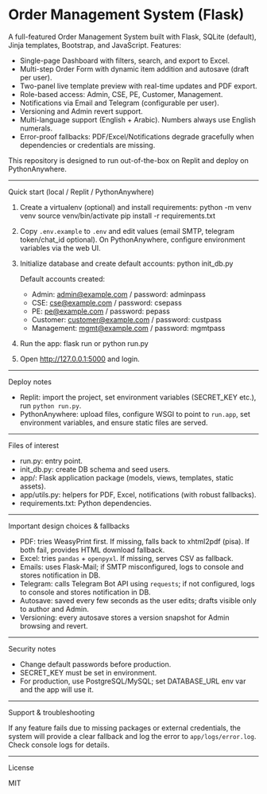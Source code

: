 # Order Management System (Flask)

A full-featured Order Management System built with Flask, SQLite (default), Jinja templates, Bootstrap, and JavaScript.
Features:
- Single-page Dashboard with filters, search, and export to Excel.
- Multi-step Order Form with dynamic item addition and autosave (draft per user).
- Two-panel live template preview with real-time updates and PDF export.
- Role-based access: Admin, CSE, PE, Customer, Management.
- Notifications via Email and Telegram (configurable per user).
- Versioning and Admin revert support.
- Multi-language support (English + Arabic). Numbers always use English numerals.
- Error-proof fallbacks: PDF/Excel/Notifications degrade gracefully when dependencies or credentials are missing.

This repository is designed to run out-of-the-box on Replit and deploy on PythonAnywhere.

--------------------------------------------------------------------------------
Quick start (local / Replit / PythonAnywhere)

1. Create a virtualenv (optional) and install requirements:
   python -m venv venv
   source venv/bin/activate
   pip install -r requirements.txt

2. Copy `.env.example` to `.env` and edit values (email SMTP, telegram token/chat_id optional).
   On PythonAnywhere, configure environment variables via the web UI.

3. Initialize database and create default accounts:
   python init_db.py

   Default accounts created:
   - Admin: admin@example.com / password: adminpass
   - CSE: cse@example.com / password: csepass
   - PE: pe@example.com / password: pepass
   - Customer: customer@example.com / password: custpass
   - Management: mgmt@example.com / password: mgmtpass

4. Run the app:
   flask run
   or
   python run.py

5. Open http://127.0.0.1:5000 and login.

--------------------------------------------------------------------------------
Deploy notes

- Replit: import the project, set environment variables (SECRET_KEY etc.), run `python run.py`.
- PythonAnywhere: upload files, configure WSGI to point to `run.app`, set environment variables, and ensure static files are served.

--------------------------------------------------------------------------------
Files of interest

- run.py: entry point.
- init_db.py: create DB schema and seed users.
- app/: Flask application package (models, views, templates, static assets).
- app/utils.py: helpers for PDF, Excel, notifications (with robust fallbacks).
- requirements.txt: Python dependencies.

--------------------------------------------------------------------------------
Important design choices & fallbacks

- PDF: tries WeasyPrint first. If missing, falls back to xhtml2pdf (pisa). If both fail, provides HTML download fallback.
- Excel: tries `pandas` + `openpyxl`. If missing, serves CSV as fallback.
- Emails: uses Flask-Mail; if SMTP misconfigured, logs to console and stores notification in DB.
- Telegram: calls Telegram Bot API using `requests`; if not configured, logs to console and stores notification in DB.
- Autosave: saved every few seconds as the user edits; drafts visible only to author and Admin.
- Versioning: every autosave stores a version snapshot for Admin browsing and revert.

--------------------------------------------------------------------------------
Security notes

- Change default passwords before production.
- SECRET_KEY must be set in environment.
- For production, use PostgreSQL/MySQL; set DATABASE_URL env var and the app will use it.

--------------------------------------------------------------------------------
Support & troubleshooting

If any feature fails due to missing packages or external credentials, the system will provide a clear fallback and log the error to `app/logs/error.log`. Check console logs for details.

--------------------------------------------------------------------------------
License

MIT
